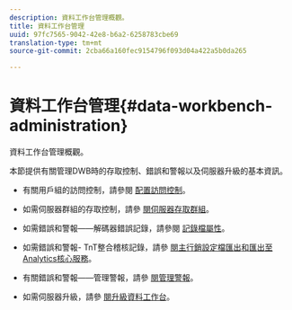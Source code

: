 ```yaml
---
description: 資料工作台管理概觀。
title: 資料工作台管理
uuid: 97fc7565-9042-42e8-b6a2-6258783cbe69
translation-type: tm+mt
source-git-commit: 2cba66a160fec9154796f093d04a422a5b0da265

---
```



# 資料工作台管理{#data-workbench-administration}

資料工作台管理概觀。

本節提供有關管理DWB時的存取控制、錯誤和警報以及伺服器升級的基本資訊。

* 有關用戶組的訪問控制，請參閱 [配置訪問控制](https://docs.adobe.com/content/help/en/data-workbench/using/server-admin-install/admin-dwb-server/access-control/c-config-acs-ctrl.html)。
* 如需伺服器群組的存取控制，請參 [閱伺服器存取群組](https://docs.adobe.com/content/help/en/data-workbench/using/server-admin-install/admin-dwb-server/access-control/c-undst-acc-lvls.html)。
* 如需錯誤和警報——解碼器錯誤記錄，請參閱 [記錄檔屬性](https://docs.adobe.com/content/help/en/data-workbench/using/dataset/log-proc-config-file/c-log-sources.html)。
* 如需錯誤和警報- TnT整合稽核記錄，請參 [閱主行銷設定檔匯出](https://docs.adobe.com/help/en/data-workbench/using/client/export-data/dwb-crs-integration.html)[和匯出至Analytics核心服務](https://docs.adobe.com/help/en/data-workbench/using/client/export-data/dwb-crs-integration.html)。

* 有關錯誤和警報——管理警報，請參 [閱管理警報](https://docs.adobe.com/content/help/en/data-workbench/using/server-admin-install/config-settings/c-admin-alts-cfg-stgs.html)。
* 如需伺服器升級，請參 [閱升級資料工作台](https://docs.adobe.com/content/help/en/data-workbench/using/install/upgrade-dwb/c-upgrd-ins.html)。

